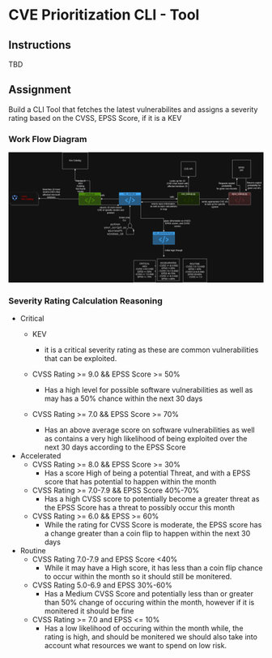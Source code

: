 # CVE Prioritization CLI - Tool

## Instructions 
TBD


## Assignment 
Build a CLI Tool that fetches the latest vulnerabilites and assigns a severity rating based on the CVSS, EPSS Score, if it is a KEV 

### Work Flow Diagram

![Initial workflow diagram](work_flow_diagram.png "CVE Prioritization Workflow")


### Severity Rating Calculation Reasoning
- Critical
  - KEV 
    - it is a critical severity rating as these are common  vulnerabilities that can be exploited.

  - CVSS Rating >= 9.0 && EPSS Score >= 50% 
      - Has a high level for possible software vulnerabilities as well as may has a 50% chance within the next 30 days
  - CVSS Rating >= 7.0 && EPSS Score >= 70% 
      - Has an above average score on software vulnerabilities as well as contains a very high likelihood of being exploited over the next 30 days according to the EPSS Score
- Accelerated
  - CVSS Rating >= 8.0 && EPSS Score >= 30%
      - Has a score High of being a potential Threat, and with a EPSS score that has potential to happen within the month
  - CVSS Rating >= 7.0-7.9 && EPSS Score 40%-70%
      - Has a high CVSS score to potentially become a greater threat as the EPSS Score has a threat to possibly occur this month 
  - CVSS Rating >= 6.0 && EPSS >= 60%
      - While the rating for CVSS Score is moderate, the EPSS score has a change greater than a coin flip to happen within the next 30 days
- Routine 
  - CVSS Rating 7.0-7.9 and EPSS Score <40%
    - While it may have a High score, it has less than a coin flip chance to occur within the month so it should still be monitered.
  - CVSS Rating 5.0-6.9 and EPSS 30%-60%
    - Has a Medium CVSS Score and potentially less than or greater than 50% change of occuring within the month, however if it is monitered it should be fine
  - CVSS Rating >= 7.0 and EPSS <= 10%
    - Has a low likelihood of occuring within the month while, the rating is high, and should be monitered we should also take into account what resources we want to spend on low risk.
  










